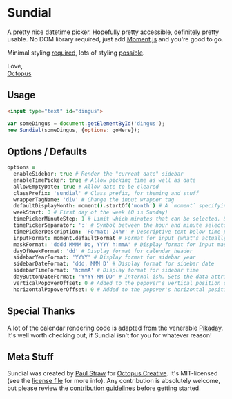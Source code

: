 # Sundial

A pretty nice datetime picker. Hopefully pretty accessible, definitely pretty usable. No DOM library required, just add [Moment.js](http://momentjs.com/) and you're good to go.

Minimal styling [required](https://github.com/octopuscreative/sundial/blob/master/src/scss/sundial.scss), lots of styling [possible](https://github.com/octopuscreative/sundial/blob/master/src/scss/sundial-theme-wizard-club.scss).

Love,  
[Octopus](http://octopuscreative.com)


## Usage

``` html
<input type="text" id="dingus">
```

``` javascript
var someDingus = document.getElementById('dingus');
new Sundial(someDingus, {options: goHere});
```


## Options / Defaults

``` coffeescript
options =
  enableSidebar: true # Render the "current date" sidebar
  enableTimePicker: true # Allow picking time as well as date
  allowEmptyDate: true # Allow date to be cleared
  classPrefix: 'sundial' # Class prefix, for theming and stuff
  wrapperTagName: 'div' # Change the input wrapper tag
  defaultDisplayMonth: moment().startOf('month') # A `moment` specifying the default month to view when the picker is first opened. Overridden by an existing value in the passed input
  weekStart: 0 # First day of the week (0 is Sunday)
  timePickerMinuteStep: 1 # Limit which minutes that can be selected. Sixty (60) should generally be divisible by this number
  timePickerSeparator: ':' # Symbol between the hour and minute selectors
  timePickerDescription: 'Format: 24hr' # Descriptive text below time picker
  inputFormat: moment.defaultFormat # Format for input (what's actually sent to the server, defaults to ISO 8601 [YYYY-MM-DDTHH:mm:ssZ])
  maskFormat: 'dddd MMMM Do, YYYY h:mmA' # Display format for input mask
  dayOfWeekFormat: 'dd' # Display format for calendar header
  sidebarYearFormat: 'YYYY' # Display format for sidebar year
  sidebarDateFormat: 'ddd, MMM D' # Display format for sidebar date
  sidebarTimeFormat: 'h:mmA' # Display format for sidebar time
  dayButtonDateFormat: 'YYYY-MM-DD' # Internal-ish. Sets the data attribute format on calendar day buttons
  verticalPopoverOffset: 0 # Added to the popover's vertical position during placement
  horizontalPopoverOffset: 0 # Added to the popover's horizontal position during placement
```


## Special Thanks

A lot of the calendar rendering code is adapted from the venerable [Pikaday](https://github.com/dbushell/Pikaday). It's well worth checking out, if Sundial isn't for you for whatever reason!


## Meta Stuff

Sundial was created by [Paul Straw](https://github.com/paulstraw) for [Octopus Creative](http://octopuscreative.com). It's MIT-licensed (see the [license file](https://github.com/octopuscreative/sundial/blob/master/license.md) for more info). Any contribution is absolutely welcome, but please review the [contribution guidelines](https://github.com/octopuscreative/sundial/blob/master/contributing.md) before getting started.
